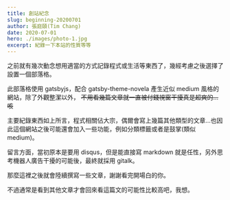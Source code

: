 ```yaml
---
title: 創站紀念
slug: beginning-20200701
author: 張庭頤(Tim Chang)
date: 2020-07-01
hero: ./images/photo-1.jpg
excerpt: 紀錄一下本站的性質等等
---
```


之前就有幾次動念想用適當的方式記錄程式或生活等東西了，幾經考慮之後選擇了設置一個部落格。

此部落格使用 gatsbyjs，配合 gatsby-theme-novela 產生近似 medium 風格的網站，除了外觀整潔以外，
~~不用看幾篇文章就一直被付錢視窗干擾真是超爽的...咳~~

主要紀錄東西如上所言，程式相關佔大宗，偶爾會寫上幾篇其他類型的文章...也因此這個網站之後可能還會加入一些功能，例如分類標籤或者是鼓掌(類似 medium)。

留言方面，當初原本是要用 disqus，但是能直接寫 markdown 就是任性，另外思考機器人廣告干擾的可能後，最終就採用 gitalk。

那麼這裡之後就會陸續撰寫一些文章，謝謝看完開場白的你。

不過通常是看到其他文章才會回來看這篇文的可能性比較高吧，我想。
